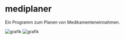 # mediplaner
 Ein Programm zum Planen von Medikamenteneinnahmen.

![grafik](https://github.com/nic-schi/mediplaner/assets/43421445/108b8c96-6e82-4b5b-a204-4eb604b28580)
![grafik](https://github.com/nic-schi/mediplaner/assets/43421445/88322269-36d2-4544-ac69-cd235232c8fa)
